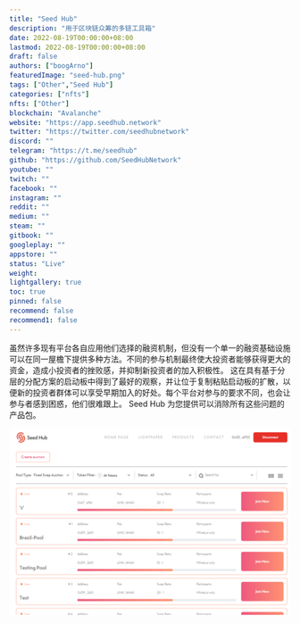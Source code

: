 ```yaml
---
title: "Seed Hub"
description: "用于区块链众筹的多链工具箱"
date: 2022-08-19T00:00:00+08:00
lastmod: 2022-08-19T00:00:00+08:00
draft: false
authors: ["boogArno"]
featuredImage: "seed-hub.png"
tags: ["Other","Seed Hub"]
categories: ["nfts"]
nfts: ["Other"]
blockchain: "Avalanche"
website: "https://app.seedhub.network"
twitter: "https://twitter.com/seedhubnetwork"
discord: ""
telegram: "https://t.me/seedhub"
github: "https://github.com/SeedHubNetwork"
youtube: ""
twitch: ""
facebook: ""
instagram: ""
reddit: ""
medium: ""
steam: ""
gitbook: ""
googleplay: ""
appstore: ""
status: "Live"
weight: 
lightgallery: true
toc: true
pinned: false
recommend: false
recommend1: false
---
```

虽然许多现有平台各自应用他们选择的融资机制，但没有一个单一的融资基础设施可以在同一屋檐下提供多种方法。不同的参与机制最终使大投资者能够获得更大的资金，造成小投资者的挫败感，并抑制新投资者的加入积极性。
这在具有基于分层的分配方案的启动板中得到了最好的观察，并让位于复制粘贴启动板的扩散，以便新的投资者群体可以享受早期加入的好处。每个平台对参与的要求不同，也会让参与者感到困惑，他们很难跟上。
Seed Hub 为您提供可以消除所有这些问题的产品包。



![seedhub-dapp-defi-avalanche-image1_f964c84ae17d57bdb425d71ea52d21d0](seedhub-dapp-defi-avalanche-image1_f964c84ae17d57bdb425d71ea52d21d0.png)